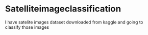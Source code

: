 # Satelliteimageclassification
I have satelite images dataset downloaded from kaggle and going to classify those images
